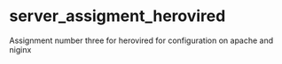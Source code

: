 # server_assigment_herovired
Assignment number three for herovired for configuration on apache and niginx
